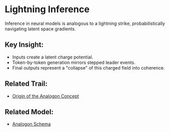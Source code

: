 # Lightning Inference

Inference in neural models is analogous to a lightning strike, probabilistically navigating latent space gradients.

## Key Insight:
- Inputs create a latent charge potential.
- Token-by-token generation mirrors stepped leader events.
- Final outputs represent a "collapse" of this charged field into coherence.

## Related Trail:
- [Origin of the Analogon Concept](../trails/trail-002-analogon_origin.md)

## Related Model:
- [Analogon Schema](../models/analogon_schema.md)
